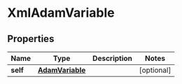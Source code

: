 

# XmlAdamVariable


## Properties

Name | Type | Description | Notes
------------ | ------------- | ------------- | -------------
**self** | [**AdamVariable**](AdamVariable.md) |  |  [optional]



